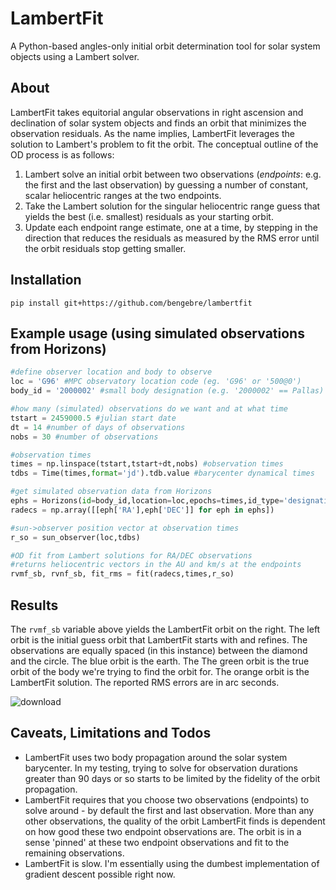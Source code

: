 # LambertFit
A Python-based angles-only initial orbit determination tool for solar system objects using a Lambert solver.

## About
LambertFit takes equitorial angular observations in right ascension and declination of solar system objects and finds an orbit that minimizes the observation residuals.  As the name implies, LambertFit leverages the solution to Lambert's problem to fit the orbit.  The conceptual outline of the OD process is as follows:

1. Lambert solve an initial orbit between two observations (*endpoints*: e.g. the first and the last observation) by guessing a number of constant, scalar heliocentric ranges at the two endpoints.
2. Take the Lambert solution for the singular heliocentric range guess that yields the best (i.e. smallest) residuals as your starting orbit.
3. Update each endpoint range estimate, one at a time, by stepping in the direction that reduces the residuals as measured by the RMS error until the orbit residuals stop getting smaller.

## Installation
```
pip install git+https://github.com/bengebre/lambertfit
```

## Example usage (using simulated observations from Horizons)

```python
#define observer location and body to observe
loc = 'G96' #MPC observatory location code (eg. 'G96' or '500@0')
body_id = '2000002' #small body designation (e.g. '2000002' == Pallas)

#how many (simulated) observations do we want and at what time
tstart = 2459000.5 #julian start date
dt = 14 #number of days of observations
nobs = 30 #number of observations

#observation times
times = np.linspace(tstart,tstart+dt,nobs) #observation times
tdbs = Time(times,format='jd').tdb.value #barycenter dynamical times

#get simulated observation data from Horizons
ephs = Horizons(id=body_id,location=loc,epochs=times,id_type='designation').ephemerides()
radecs = np.array([[eph['RA'],eph['DEC']] for eph in ephs])

#sun->observer position vector at observation times
r_so = sun_observer(loc,tdbs)

#OD fit from Lambert solutions for RA/DEC observations 
#returns heliocentric vectors in the AU and km/s at the endpoints
rvmf_sb, rvnf_sb, fit_rms = fit(radecs,times,r_so)
```

## Results
The ```rvmf_sb``` variable above yields the LambertFit orbit on the right.  The left orbit is the initial guess orbit that LambertFit starts with and refines.  The observations are equally spaced (in this instance) between the diamond and the circle.  The blue orbit is the earth.  The The green orbit is the true orbit of the body we're trying to find the orbit for.  The orange orbit is the LambertFit solution.  The reported RMS errors are in arc seconds.

![download](https://user-images.githubusercontent.com/882036/210093698-9225f7b0-753c-4d20-b5db-ebefd7308ad0.png)

## Caveats, Limitations and Todos

- LambertFit uses two body propagation around the solar system barycenter.  In my testing, trying to solve for observation durations greater than 90 days or so starts to be limited by the fidelity of the orbit propagation.
- LambertFit requires that you choose two observations (endpoints) to solve around - by default the first and last observation.  More than any other observations, the quality of the orbit LambertFit finds is dependent on how good these two endpoint observations are.  The orbit is in a sense 'pinned' at these two endpoint observations and fit to the remaining observations.
- LambertFit is slow.  I'm essentially using the dumbest implementation of gradient descent possible right now.
